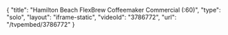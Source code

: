 {
    "title": "Hamilton Beach FlexBrew Coffeemaker Commercial (:60)",
    "type": "solo",
    "layout": "iframe-static",
    "videoId": "3786772",
    "url": "\/tvpembed\/3786772"
}